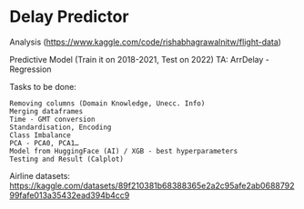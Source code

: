 # Delay Predictor
Analysis (https://www.kaggle.com/code/rishabhagrawalnitw/flight-data)


Predictive Model (Train it on 2018-2021, Test on 2022)
TA: ArrDelay - Regression

Tasks to be done:
```
Removing columns (Domain Knowledge, Unecc. Info)
Merging dataframes
Time - GMT conversion
Standardisation, Encoding
Class Imbalance
PCA - PCA0, PCA1…
Model from HuggingFace (AI) / XGB - best hyperparameters
Testing and Result (Calplot)
```
Airline datasets:
https://kaggle.com/datasets/89f210381b68388365e2a2c95afe2ab068879299fafe013a35432ead394b4cc9
